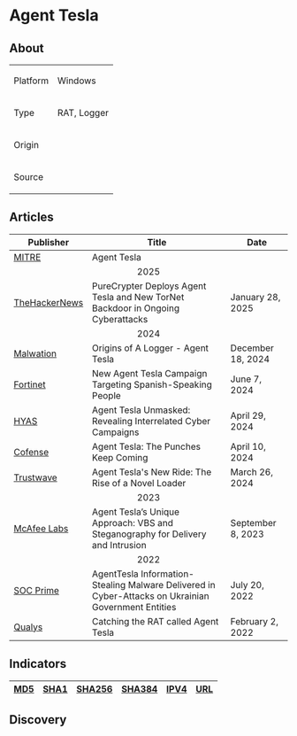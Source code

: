 <h1>Agent Tesla</h1>

<h2>About</h2>
<table>
  <tr>
    <td>
      <p>Platform</p>
    </td>
    <td>
      <p>Windows</p>
    </td>
  </tr>
  <tr>
    <td>
      <p>Type</p>
    </td>
    <td>
      <p>RAT, Logger</p>
    </td>
  </tr>
  <tr>
    <td>
      <p>Origin</p>
    </td>
    <td>
      <p></p>
    </td>
  </tr>
  <tr>
    <td>
      <p>Source</p>
    </td>
    <td>
      <a href=""></a>
    </td>
  </tr>
</table>


<h2>Articles</h2>
<table>
  <thead>
    <tr>
      <th>Publisher</th>
      <th>Title</th>
      <th>Date</th>
    </tr>
  </thead>
  <tbody>
    <tr>
      <td>
        <a href="https://attack.mitre.org/software/S0331/">MITRE</a>
      </td>
      <td>Agent Tesla</td>
      <td></td>
    </tr>
    <tr>
      <td colspan="100" align="center">2025</td>
    </tr>
    <tr>
      <td>
        <a href="https://thehackernews.com/2025/01/purecrypter-deploys-agent-tesla-and-new.html">TheHackerNews</a>
      </td>
      <td>PureCrypter Deploys Agent Tesla and New TorNet Backdoor in Ongoing Cyberattacks</td>
      <td>January 28, 2025</td>
    </tr>
    <tr>
      <td colspan="100" align="center">2024</td>
    </tr>
    <tr>
      <td>
        <a href="https://www.malwation.com/blog/origins-of-a-logger-agent-tesla">Malwation</a>
      </td>
      <td>Origins of A Logger - Agent Tesla</td>
      <td>December 18, 2024</td>
    </tr>
    <tr>
      <td>
        <a href="https://www.fortinet.com/blog/threat-research/new-agent-tesla-campaign-targeting-spanish-speaking-people">Fortinet</a>
      </td>
      <td>New Agent Tesla Campaign Targeting Spanish-Speaking People</td>
      <td>June 7, 2024</td>
    </tr>
    <tr>
      <td>
        <a href="https://www.hyas.com/blog/agent-tesla-unmasked-revealing-interrelated-cyber-campaigns">HYAS</a>
      </td>
      <td>Agent Tesla Unmasked: Revealing Interrelated Cyber Campaigns</td>
      <td>April 29, 2024</td>
    </tr>
    <tr>
      <td>
        <a href="https://cofense.com/blog/agent-tesla-the-punches-keep-coming/">Cofense</a>
      </td>
      <td>Agent Tesla: The Punches Keep Coming</td>
      <td>April 10, 2024</td>
    </tr>
    <tr>
      <td>
        <a href="https://www.trustwave.com/en-us/resources/blogs/spiderlabs-blog/agent-teslas-new-ride-the-rise-of-a-novel-loader/">Trustwave</a>
      </td>
      <td>Agent Tesla's New Ride: The Rise of a Novel Loader</td>
      <td>March 26, 2024</td>
    </tr>
    <tr>
      <td colspan="100" align="center">2023</td>
    </tr>
        <tr>
      <td>
        <a href="https://www.mcafee.com/blogs/other-blogs/mcafee-labs/agent-teslas-unique-approach-vbs-and-steganography-for-delivery-and-intrusion/">McAfee Labs</a>
      </td>
      <td>Agent Tesla’s Unique Approach: VBS and Steganography for Delivery and Intrusion</td>
      <td>September 8, 2023</td>
    </tr>
    <tr>
      <td colspan="100" align="center">2022</td>
    </tr>
    <tr>
      <td>
        <a href="https://socprime.com/blog/agenttesla-information-stealing-malware-delivered-in-cyber-attacks-on-ukrainian-government-entities/">SOC Prime</a>
      </td>
      <td>AgentTesla Information-Stealing Malware Delivered in Cyber-Attacks on Ukrainian Government Entities</td>
      <td>July 20, 2022</td>
    </tr>
    <tr>
      <td>
        <a href="https://blog.qualys.com/vulnerabilities-threat-research/2022/02/02/catching-the-rat-called-agent-tesla">Qualys</a>
      </td>
      <td>Catching the RAT called Agent Tesla</td>
      <td>February 2, 2022</td>
    </tr>
  </tbody>
</table>

<h2>Indicators</h2>
<table>
  <thead>
    <tr>
      <th>
        <a href="https://github.com/PudgyDragon/Threat-Intel/blob/main/All/Agent%20Tesla/samples.md5">MD5</a>
      </th>
      <th>
        <a href="https://github.com/PudgyDragon/Threat-Intel/blob/main/All/Agent%20Tesla/samples.sha1">SHA1</a>
      </th>
      <th>
        <a href="https://github.com/PudgyDragon/Threat-Intel/blob/main/All/Agent%20Tesla/samples.sha256">SHA256</a>
      </th>
      <th>
        <a href="https://github.com/PudgyDragon/Threat-Intel/blob/main/All/Agent%20Tesla/samples.sha384">SHA384</a>
      </th>
      <th>
        <a href="https://github.com/PudgyDragon/Threat-Intel/blob/main/All/Agent%20Tesla/IPv4.txt">IPV4</a>
      </th>
      <th>
        <a href="https://github.com/PudgyDragon/Threat-Intel/blob/main/All/Agent%20Tesla/url.txt">URL</a>
      </th>
    </tr>
  </thead>
</table>


<h2>Discovery</h2>




